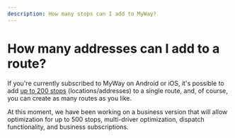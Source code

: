 ```yaml
---
description: How many stops can I add to MyWay?
---
```


# How many addresses can I add to a route?

If you're currently subscribed to MyWay on Android or iOS, it's possible to add [up to 200 stops](what-is-myway-route-planner/how-much-does-myway-route-planner-cost.md) (locations/addresses) to a single route, and, of course, you can create as many routes as you like.

At this moment, we have been working on a business version that will allow optimization for up to 500 stops, multi-driver optimization, dispatch functionality, and business subscriptions.&#x20;
